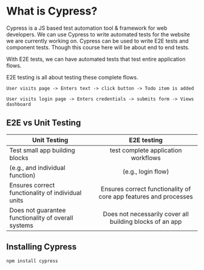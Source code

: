 # What is Cypress?
Cypress is a JS based test automation tool & framework for web developers. We can use Cypress to write automated tests for the website we are currently working on.
Cypress can be used to write E2E tests and component tests. Though this course here will be about end to end tests.

With E2E tests, we can have automated tests that test entire application flows.

E2E testing is all about testing these complete flows.
```
User visits page -> Enters text -> click button -> Todo item is added
```
```
User visits login page -> Enters credentials -> submits form -> Views dashboard
```

## E2E vs Unit Testing
| Unit Testing | E2E testing  |
|----------|:------------:|
| Test small app building blocks | test complete application workflows| 
| (e.g., and individual function)       | (e.g., login flow)| 
| Ensures correct functionality of individual units| Ensures correct functionality of core app features and processes| 
| Does not guarantee functionality of overall systems| Does not necessarily cover all building blocks of an app| 


## Installing Cypress
```
npm install cypress
```
